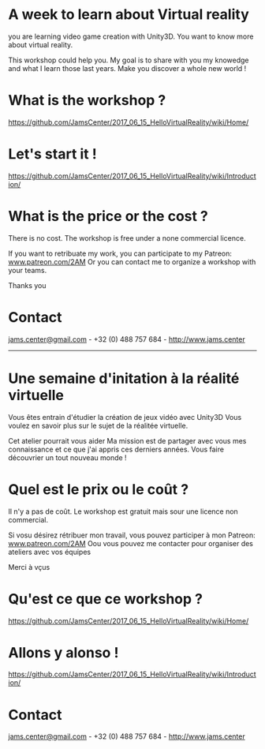 # A week to learn about Virtual reality
you are learning video game creation with Unity3D.
You want to know more about virtual reality.

This workshop could help you.
My goal is to share with you my knowedge and what I learn those last years.
Make you discover a whole new world !

# What is the workshop ?
https://github.com/JamsCenter/2017_06_15_HelloVirtualReality/wiki/Home/
# Let's start it !
https://github.com/JamsCenter/2017_06_15_HelloVirtualReality/wiki/Introduction/


# What is the price or the cost ?
There is no cost. 
The workshop is free under a none commercial licence.

If you want to retribuate my work, you can participate to my Patreon: www.patreon.com/2AM
Or you can contact me to organize a workshop with your teams.

Thanks you


# Contact
jams.center@gmail.com - +32 (0) 488 757 684 - http://www.jams.center


-----------------------------------------------------------------------------------------

# Une semaine d'initation à la réalité virtuelle
Vous êtes entrain d'étudier la création de jeux vidéo avec Unity3D
Vous voulez en savoir plus sur le sujet de la réalitée virtuelle.

Cet atelier pourrait vous aider
Ma mission est de partager avec vous mes connaissance et ce que j'ai appris ces derniers années.
Vous faire découvrier un tout nouveau monde !

# Quel est le prix ou le coût ?
Il n'y a pas de coût.
Le workshop est gratuit mais sour une licence non commercial.

Si vosu désirez rétribuer mon travail, vous pouvez participer à mon Patreon: www.patreon.com/2AM
Oou vous pouvez me contacter pour organiser des ateliers avec vos équipes

Merci à vçus


# Qu'est ce que ce workshop ?
https://github.com/JamsCenter/2017_06_15_HelloVirtualReality/wiki/Home/
# Allons y alonso !
https://github.com/JamsCenter/2017_06_15_HelloVirtualReality/wiki/Introduction/





# Contact
jams.center@gmail.com - +32 (0) 488 757 684 - http://www.jams.center

